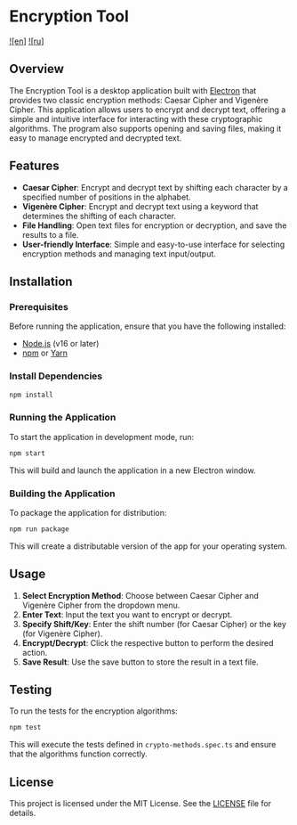 # Encryption Tool

[![en]](README.md)
[![ru]](README-ru.md)

## Overview

The Encryption Tool is a desktop application built with [Electron](https://www.electronjs.org/) that provides two classic encryption methods: Caesar Cipher and Vigenère Cipher. This application allows users to encrypt and decrypt text, offering a simple and intuitive interface for interacting with these cryptographic algorithms. The program also supports opening and saving files, making it easy to manage encrypted and decrypted text.

## Features

- **Caesar Cipher**: Encrypt and decrypt text by shifting each character by a specified number of positions in the alphabet.
- **Vigenère Cipher**: Encrypt and decrypt text using a keyword that determines the shifting of each character.
- **File Handling**: Open text files for encryption or decryption, and save the results to a file.
- **User-friendly Interface**: Simple and easy-to-use interface for selecting encryption methods and managing text input/output.

## Installation

### Prerequisites

Before running the application, ensure that you have the following installed:

- [Node.js](https://nodejs.org/) (v16 or later)
- [npm](https://www.npmjs.com/) or [Yarn](https://yarnpkg.com/)

### Install Dependencies

```bash
npm install
```

### Running the Application

To start the application in development mode, run:

```bash
npm start
```

This will build and launch the application in a new Electron window.

### Building the Application

To package the application for distribution:

```bash
npm run package
```

This will create a distributable version of the app for your operating system.

## Usage

1. **Select Encryption Method**: Choose between Caesar Cipher and Vigenère Cipher from the dropdown menu.
2. **Enter Text**: Input the text you want to encrypt or decrypt.
3. **Specify Shift/Key**: Enter the shift number (for Caesar Cipher) or the key (for Vigenère Cipher).
4. **Encrypt/Decrypt**: Click the respective button to perform the desired action.
5. **Save Result**: Use the save button to store the result in a text file.

## Testing

To run the tests for the encryption algorithms:

```bash
npm test
```

This will execute the tests defined in `crypto-methods.spec.ts` and ensure that the algorithms function correctly.

## License

This project is licensed under the MIT License. See the [LICENSE](LICENSE) file for details.

